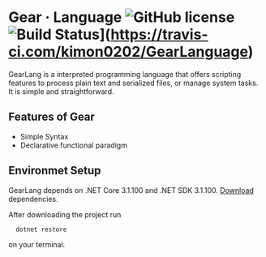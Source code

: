 # Gear · Language ![GitHub license](https://img.shields.io/badge/license-MIT-green.svg) ![Build Status](https://travis-ci.com/kimon0202/GearLanguage.svg?branch=master)](https://travis-ci.com/kimon0202/GearLanguage)

GearLang is a interpreted programming language that offers scripting features to process plain text and serialized files, or manage system tasks. It is simple and straightforward.

## Features of Gear

* Simple Syntax
* Declarative functional paradigm

## Environmet Setup

GearLang depends on .NET Core 3.1.100 and .NET SDK 3.1.100. [Download](https://dotnet.microsoft.com/download) dependencies.

After downloading the project run

``` bash
  dotnet restore
```

on your terminal.
